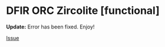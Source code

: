 # DFIR ORC Zircolite [functional]

**Update:** Error has been fixed. Enjoy!

[Issue](https://github.com/DFIR-ORC/dfir-orc-config/issues/12)
